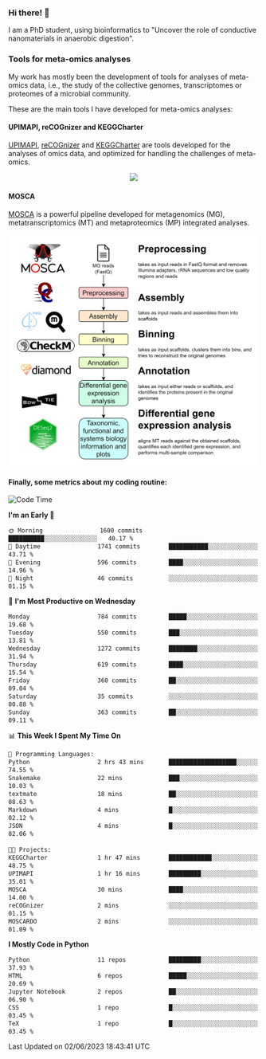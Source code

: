 ### Hi there! 👋

I am a PhD student, using bioinformatics to "Uncover the role of conductive nanomaterials in anaerobic digestion".

### Tools for meta-omics analyses

My work has mostly been the development of tools for analyses of meta-omics data, i.e., the study of the collective genomes, transcriptomes or proteomes of a microbial community.

These are the main tools I have developed for meta-omics analyses:

#### UPIMAPI, reCOGnizer and KEGGCharter

[UPIMAPI](https://github.com/iquasere/UPIMAPI), [reCOGnizer](https://github.com/iquasere/reCOGnizer) and [KEGGCharter](https://github.com/iquasere/KEGGCharter) are tools developed for the analyses of omics data, and optimized for handling the challenges of meta-omics.

<p align="center">
    <img src="assets/annotation_paper.png">
</p>

#### MOSCA

[MOSCA](https://github.com/iquasere/MOSCA) is a powerful pipeline developed for metagenomics (MG), metatranscriptomics (MT) and metaproteomics (MP) integrated analyses.

<p align="center">
    <img src="assets/mosca_workflow.png" align="center" width="700">
</p>


#### Finally, some metrics about my coding routine:

<!--START_SECTION:waka-->
![Code Time](http://img.shields.io/badge/Code%20Time-580%20hrs%2041%20mins-blue)

**I'm an Early 🐤** 

```text
🌞 Morning                1600 commits        ██████████░░░░░░░░░░░░░░░   40.17 % 
🌆 Daytime                1741 commits        ███████████░░░░░░░░░░░░░░   43.71 % 
🌃 Evening                596 commits         ████░░░░░░░░░░░░░░░░░░░░░   14.96 % 
🌙 Night                  46 commits          ░░░░░░░░░░░░░░░░░░░░░░░░░   01.15 % 
```
📅 **I'm Most Productive on Wednesday** 

```text
Monday                   784 commits         █████░░░░░░░░░░░░░░░░░░░░   19.68 % 
Tuesday                  550 commits         ███░░░░░░░░░░░░░░░░░░░░░░   13.81 % 
Wednesday                1272 commits        ████████░░░░░░░░░░░░░░░░░   31.94 % 
Thursday                 619 commits         ████░░░░░░░░░░░░░░░░░░░░░   15.54 % 
Friday                   360 commits         ██░░░░░░░░░░░░░░░░░░░░░░░   09.04 % 
Saturday                 35 commits          ░░░░░░░░░░░░░░░░░░░░░░░░░   00.88 % 
Sunday                   363 commits         ██░░░░░░░░░░░░░░░░░░░░░░░   09.11 % 
```


📊 **This Week I Spent My Time On** 

```text
💬 Programming Languages: 
Python                   2 hrs 43 mins       ███████████████████░░░░░░   74.55 % 
Snakemake                22 mins             ███░░░░░░░░░░░░░░░░░░░░░░   10.03 % 
textmate                 18 mins             ██░░░░░░░░░░░░░░░░░░░░░░░   08.63 % 
Markdown                 4 mins              █░░░░░░░░░░░░░░░░░░░░░░░░   02.12 % 
JSON                     4 mins              █░░░░░░░░░░░░░░░░░░░░░░░░   02.06 % 

🐱‍💻 Projects: 
KEGGCharter              1 hr 47 mins        ████████████░░░░░░░░░░░░░   48.75 % 
UPIMAPI                  1 hr 16 mins        █████████░░░░░░░░░░░░░░░░   35.01 % 
MOSCA                    30 mins             ████░░░░░░░░░░░░░░░░░░░░░   14.00 % 
reCOGnizer               2 mins              ░░░░░░░░░░░░░░░░░░░░░░░░░   01.15 % 
MOSCARDO                 2 mins              ░░░░░░░░░░░░░░░░░░░░░░░░░   01.09 % 
```

**I Mostly Code in Python** 

```text
Python                   11 repos            █████████░░░░░░░░░░░░░░░░   37.93 % 
HTML                     6 repos             █████░░░░░░░░░░░░░░░░░░░░   20.69 % 
Jupyter Notebook         2 repos             ██░░░░░░░░░░░░░░░░░░░░░░░   06.90 % 
CSS                      1 repo              █░░░░░░░░░░░░░░░░░░░░░░░░   03.45 % 
TeX                      1 repo              █░░░░░░░░░░░░░░░░░░░░░░░░   03.45 % 
```




 Last Updated on 02/06/2023 18:43:41 UTC
<!--END_SECTION:waka-->
